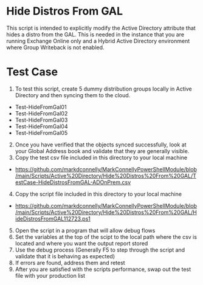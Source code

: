 # Hide Distros From GAL
This script is intended to explicitly modify the Active Directory attribute that hides a distro from the GAL. 
This is needed in the instance that you are running Exchange Online only and a Hybrid Active Directory environment where Group Writeback is not enabled.

# Test Case
1. To test this script, create 5 dummy distribution groups locally in Active Directory and then syncing them to the cloud. 
- Test-HideFromGal01
- Test-HideFromGal02
- Test-HideFromGal03
- Test-HideFromGal04
- Test-HideFromGal05
2. Once you have verified that the objects synced successfully, look at your Global Address book and validate that they are generally visible. 
3. Copy the test csv file included in this directory to your local machine
- https://github.com/markdconnelly/MarkConnellyPowerShellModule/blob/main/Scripts/Active%20Directory/Hide%20Distros%20From%20GAL/TestCase-HideDistrosFromGAL-ADOnPrem.csv
4. Copy the script file included in this directory to your local machine
- https://github.com/markdconnelly/MarkConnellyPowerShellModule/blob/main/Scripts/Active%20Directory/Hide%20Distros%20From%20GAL/HideDistrosFromGAL112723.ps1
5. Open the script in a program that will allow debug flows
6. Set the variables at the top of the scipt to the local path where the csv is located and where you want the output report stored
7. Use the debug process (Generally F5 to step through the script and validate that it is behaving as expected)
8. If errors are found, address them and retest
9. After you are satisfied with the scripts performance, swap out the test file with your production list
